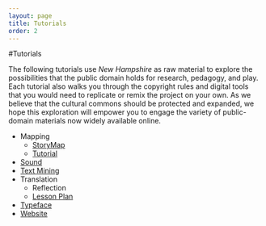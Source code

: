 ```yaml
---
layout: page
title: Tutorials
order: 2
---
```

#Tutorials

The following tutorials use _New Hampshire_ as raw material to explore the possibilities that the public domain holds for research, pedagogy, and play. Each tutorial also walks you through the copyright rules and digital tools that you would need to replicate or remix the project on your own. As we believe that the cultural commons should be protected and expanded, we hope this exploration will empower you to engage the variety of public-domain materials now widely available online.

<ul style="margin-bottom: 0;">
  <li>Mapping
  <ul style="margin-bottom: 0;">
    <li><a href="http://unclosure.scholarslab.org/texts/storymap/">StoryMap</a></li>
    <li><a href="http://unclosure.scholarslab.org/texts/StoryMapTutorial/">Tutorial</a></li>
  </ul>
  </li>
	<li><a href="http://unclosure.scholarslab.org/texts/sound/">Sound</a></li>
	<li><a href="http://unclosure.scholarslab.org/texts/text-mining/">Text Mining</a></li>
  <li>Translation
  <ul style="margin-bottom: 0;">
  	<li>Reflection</li>
  	<li><a href="http://unclosure.scholarslab.org/texts/Teaching%20Translation%20with%20the%20Public%20Domain/">Lesson Plan</a></li>
  </ul>
  	<li><a href="http://unclosure.scholarslab.org/texts/Typeface/">Typeface</a></li>
  	<li><a href="http://unclosure.scholarslab.org/texts/website-tutorial/">Website</a></li>